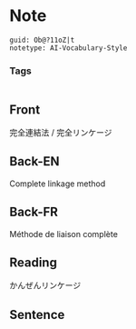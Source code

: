 # Note
```
guid: Ob@?11oZ|t
notetype: AI-Vocabulary-Style
```

### Tags
```
```

## Front
完全連結法 / 完全リンケージ

## Back-EN
Complete linkage method

## Back-FR
Méthode de liaison complète

## Reading
かんぜんリンケージ

## Sentence

